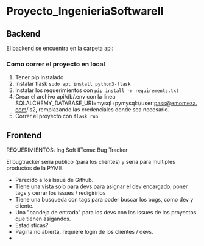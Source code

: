 # Proyecto_IngenieriaSoftwareII

## Backend

El backend se encuentra en la carpeta api:

### Como correr el proyecto en local

1. Tener pip instalado
2. Instalar flask `sudo apt install python3-flask`
3. Instalar los requerimientos con `pip install -r requirements.txt`
4. Crear el archivo api/db/.env con la linea SQLALCHEMY_DATABASE_URI=mysql+pymysql://user:pass@emomeza.com/is2, remplazando las credenciales donde sea necesario.
5. Correr el proyecto con `flask run`

## Frontend


REQUERIMIENTOS:
Ing Soft IITema: Bug Tracker

El bugtracker seria publico (para los clientes) y seria para multiples
productos de la PYME.

- Parecido a los Issue de Github.
- Tiene una vista solo para devs para asignar el dev encargado, poner tags 
  y cerrar los issues / redigirirlos
- Tiene una busqueda con tags para poder buscar los bugs, como dev y cliente. 
- Una "bandeja de entrada" para los devs con los issues de los proyectos
  que tienen asigandos.
- Estadisticas?
- Pagina no abierta, requiere login de los clientes / devs.
- 
